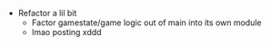 * Refactor a lil bit
  * Factor gamestate/game logic out of main into its own module
  * lmao posting xddd

